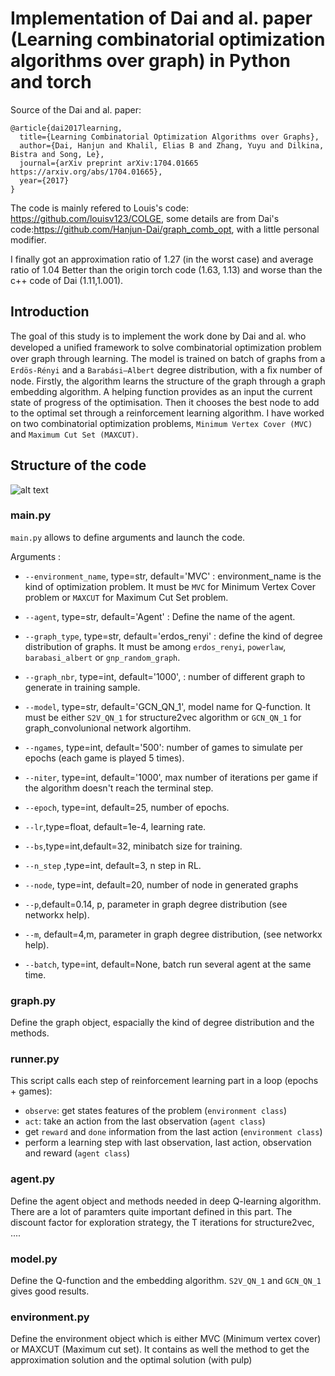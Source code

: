 # Implementation of Dai and al. paper (Learning combinatorial optimization algorithms over graph) in Python and torch

Source of the Dai and al. paper:

```
@article{dai2017learning,
  title={Learning Combinatorial Optimization Algorithms over Graphs},
  author={Dai, Hanjun and Khalil, Elias B and Zhang, Yuyu and Dilkina, Bistra and Song, Le},
  journal={arXiv preprint arXiv:1704.01665 https://arxiv.org/abs/1704.01665},
  year={2017}
}
```

The code is mainly refered to Louis's code: https://github.com/louisv123/COLGE, some details are from Dai's code:https://github.com/Hanjun-Dai/graph_comb_opt, with a little personal modifier.

I finally got an approximation ratio of 1.27 (in the worst case) and average ratio of 1.04 
Better than the origin torch code (1.63, 1.13) and worse than the c++ code of Dai (1.11,1.001).

## Introduction

The goal of this study is to implement the work done by Dai and al. who developed a uniﬁed framework to solve combinatorial optimization problem over graph through learning. The model is trained on batch of graphs from a `Erdös-Rényi` and a `Barabási–Albert` degree distribution, with a ﬁx number of node. Firstly, the algorithm learns the structure of the graph through a graph embedding algorithm. A helping function provides as an input the current state of progress of the optimisation. Then it chooses the best node to add to the optimal set through a reinforcement learning algorithm. I have worked on two combinatorial optimization problems, `Minimum Vertex Cover (MVC) ` and `Maximum Cut Set (MAXCUT)`.

## Structure of the code


![alt text](https://raw.githubusercontent.com/louisv123/COLGE/master/utils/structure.png)

### main.py

`main.py` allows to define arguments and launch the code.

Arguments : 

- `--environment_name`, type=str, default='MVC' : environment_name is the kind of optimization problem. It must be `MVC` for Minimum Vertex Cover problem or `MAXCUT` for Maximum Cut Set problem.
    
- `--agent`, type=str,  default='Agent' : Define the name of the agent.

- `--graph_type`, type=str, default='erdos_renyi' : define the kind of degree distribution of graphs. It must be among `erdos_renyi`, `powerlaw`, `barabasi_albert` or `gnp_random_graph`.

- `--graph_nbr`, type=int, default='1000', : number of different graph to generate in training sample.

- `--model`, type=str, default='GCN_QN_1', model name for Q-function. It must be either `S2V_QN_1` for structure2vec algorithm or `GCN_QN_1` for graph_convolunional network algortihm.

- `--ngames`, type=int, default='500': number of games to simulate per epochs (each game is played 5 times).

- `--niter`, type=int, default='1000', max number of iterations per game if the algorithm doesn't reach the terminal step.

- `--epoch`, type=int, default=25, number of epochs.

- `--lr`,type=float, default=1e-4, learning rate.

- `--bs`,type=int,default=32, minibatch size for training.

- `--n_step` ,type=int, default=3, n step in RL.

- `--node`, type=int, default=20, number of node in generated graphs

- `--p`,default=0.14, p, parameter in graph degree distribution (see networkx help).

- `--m`, default=4,m, parameter in graph degree distribution, (see networkx help).

- `--batch`, type=int, default=None, batch run several agent at the same time.

### graph.py

Define the graph object, espacially the kind of degree distribution and the methods.

### runner.py 

This script calls each step of reinforcement learning part in a loop (epochs + games):
  - `observe`: get states features of the problem (`environment class`)
  - `act`: take an action from the last observation (`agent class`)
  - get `reward` and `done` information from the last action (`environment class`)
  - perform a learning step with last observation, last action, observation and reward  (`agent class`)
  
### agent.py

Define the agent object and methods needed in deep Q-learning algorithm.
There are a lot of paramters quite important defined in this part. The discount factor for exploration strategy, the T iterations for structure2vec, ....

### model.py

Define the Q-function and the embedding algorithm. `S2V_QN_1` and `GCN_QN_1` gives good results.

### environment.py

Define the environment object which is either MVC (Minimum vertex cover) or MAXCUT (Maximum cut set).
It contains as well the method to get the approximation solution and the optimal solution (with pulp)

  



